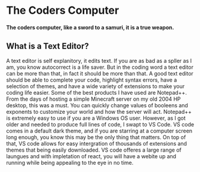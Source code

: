 # The Coders Computer
#### The coders computer, like a sword to a samuri, it is a true weapon. 
## What is a Text Editor?
A text editor is self explanitory, it edits text. If you are as bad as a spller as I am, you know autocorrect is a life saver. But in the coding word a text editor can be more than that, in fact it should be more than that. A good text editor should be able to complete your code, highlight syntax errors, have a selection of themes, and have a wide variety of extensions to make your coding life easier. Some of the best products I have used are Notepad++. From the days of hosting a simple Minecraft server on my old 2004 HP desktop, this was a must. You can quickly change values of booleens and exponents to customize your world and how the server will act. Notepad++ is extremely easy to use if you are a Windows OS user. However, as I got older and needed to produce full lines of code, I swapt to VS Code. VS code comes in a default dark theme, and if you are starring at a computer screen long enough, you know this may be the only thing that matters. On top of that, VS code allows for easy intergration of thousands of extensions and themes that being easily downloaded. VS code offeres a large range of laungues and with impletation of react, you will have a webite up and running while being appealing to the eye in no time. 
